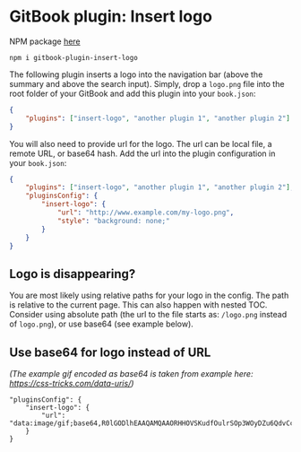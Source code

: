 GitBook plugin: Insert logo
===========================

NPM package [here](https://www.npmjs.com/package/gitbook-plugin-insert-logo)

```
npm i gitbook-plugin-insert-logo
```

The following plugin inserts a logo into the navigation bar (above the summary and above the search input). Simply, drop a `logo.png` file into the root folder of your GitBook and add this plugin into your `book.json`:

```json
{
    "plugins": ["insert-logo", "another plugin 1", "another plugin 2"]
}
```

You will also need to provide url for the logo. The url can be local file, a remote URL, or base64 hash. Add the url into the plugin configuration in your `book.json`:

```json
{
    "plugins": ["insert-logo", "another plugin 1", "another plugin 2"],
    "pluginsConfig": {
        "insert-logo": {
            "url": "http://www.example.com/my-logo.png",
            "style": "background: none;"
        }
    }
}
```

## Logo is disappearing?

You are most likely using relative paths for your logo in the config. The path is relative to the current page. This can also happen with nested TOC. Consider using absolute path (the url to the file starts as: `/logo.png` instead of `logo.png`), or use base64 (see example below).

## Use base64 for logo instead of URL
_(The example gif encoded as base64 is taken from example here: https://css-tricks.com/data-uris/)_

```
"pluginsConfig": {
    "insert-logo": {
        "url": "data:image/gif;base64,R0lGODlhEAAQAMQAAORHHOVSKudfOulrSOp3WOyDZu6QdvCchPGolfO0o/XBs/fNwfjZ0frl3/zy7////wAAAAAAAAAAAAAAAAAAAAAAAAAAAAAAAAAAAAAAAAAAAAAAAAAAAAAAAAAAAAAAACH5BAkAABAALAAAAAAQABAAAAVVICSOZGlCQAosJ6mu7fiyZeKqNKToQGDsM8hBADgUXoGAiqhSvp5QAnQKGIgUhwFUYLCVDFCrKUE1lBavAViFIDlTImbKC5Gm2hB0SlBCBMQiB0UjIQA7"
    }
}
```
